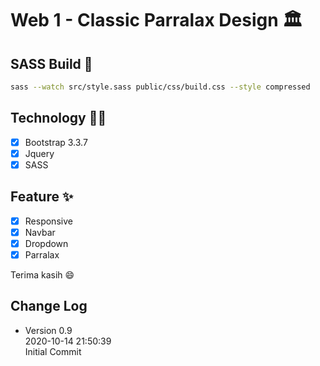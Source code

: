 # Web 1 - Classic Parralax Design 🏛️

## SASS Build 🔧
```bash
sass --watch src/style.sass public/css/build.css --style compressed
```

## Technology 👨‍💻
- [x] Bootstrap 3.3.7
- [x] Jquery
- [x] SASS

## Feature ✨
- [x] Responsive
- [x] Navbar
- [x] Dropdown
- [x] Parralax

Terima kasih 😄

## Change Log
- Version 0.9\
    2020-10-14 21:50:39\
    Initial Commit
